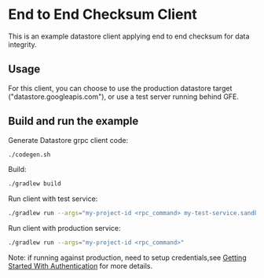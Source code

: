 # End to End Checksum Client

This is an example datastore client applying end to end checksum for data
integrity.

## Usage

For this client, you can choose to use the production datastore target
("datastore.googleapis.com"), or use a test server running behind GFE.

## Build and run the example

Generate Datastore grpc client code:

```sh
./codegen.sh
```

Build:

```sh
./gradlew build
```

Run client with test service:

```sh
./gradlew run --args="my-project-id <rpc_command> my-test-service.sandbox.googleapis.com"
```

Run client with production service:

```sh
./gradlew run --args="my-project-id <rpc_command>"
```

Note: if running against production, need to setup credentials,see [Getting Started With Authentication](https://cloud.google.com/docs/authentication/getting-started) for more details.
